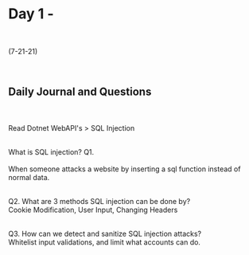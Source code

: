# Day 1 - 
<br>
  
 (7-21-21)

<br>

## Daily Journal and Questions
<br>
<br>
Read Dotnet WebAPI's > SQL Injection
<br>
<br>

What is SQL injection?
Q1.  
<br>
When someone attacks a website by inserting a sql function instead of normal data.
<br>
<br>


Q2. What are 3 methods SQL injection can be done by?
<br>
Cookie Modification, User Input, Changing Headers
<br>
<br>


Q3. How can we detect and sanitize SQL injection attacks?
<br>
Whitelist input validations, and limit what accounts can do.

 


